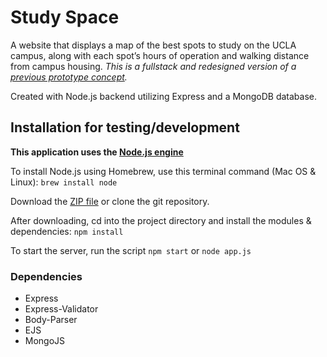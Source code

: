 # Study Space
A website that displays a map of the best spots to study on the UCLA campus, along with each spot’s hours of operation and walking distance from campus housing. *This is a fullstack and redesigned version of a [previous prototype concept](https://github.com/bradleymont/StudySpace).*

Created with Node.js backend utilizing Express and a MongoDB database.

## Installation for testing/development
**This application uses the [Node.js engine](https://nodejs.org/en/download/)**

To install Node.js using Homebrew, use this terminal command (Mac OS & Linux):
`brew install node`

Download the [ZIP file](https://github.com/danyulkoo/StudySpace/archive/master.zip) or clone the git repository.

After downloading, cd into the project directory and install the modules & dependencies:
`npm install`

To start the server, run the script `npm start` or `node app.js`

### Dependencies
* Express
* Express-Validator
* Body-Parser
* EJS
* MongoJS


